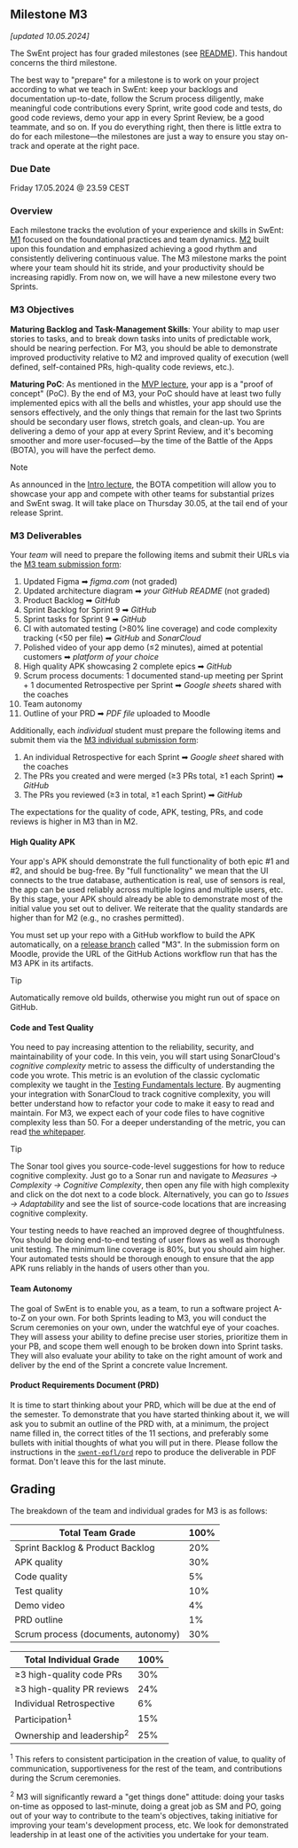 ## Milestone M3

_[updated 10.05.2024]_

The SwEnt project has four graded milestones (see [README](../README.md)). This handout concerns the third milestone.

The best way to "prepare" for a milestone is to work on your project according to what we teach in SwEnt: keep your backlogs and documentation up-to-date, follow the Scrum process diligently, make meaningful code contributions every Sprint, write good code and tests, do good code reviews, demo your app in every Sprint Review, be a good teammate, and so on.  If you do everything right, then there is little extra to do for each milestone&mdash;the milestones are just a way to ensure you stay on-track and operate at the right pace.

### Due Date

Friday 17.05.2024 @ 23.59 CEST

### Overview

Each milestone tracks the evolution of your experience and skills in SwEnt: [M1](m1-deliverables.md) focused on the foundational practices and team dynamics. [M2](m2-deliverables.md) built upon this foundation and emphasized achieving a good rhythm and consistently delivering continuous value. The M3 milestone marks the point where your team should hit its stride, and your productivity should be increasing rapidly. From now on, we will have a new milestone every two Sprints.

### M3 Objectives
				
__Maturing Backlog and Task-Management Skills__: Your ability to map user stories to tasks, and to break down tasks into units of predictable work, should be nearing perfection. For M3, you should be able to demonstrate improved productivity relative to M2 and improved quality of execution (well defined, self-contained PRs, high-quality code reviews, etc.).

__Maturing PoC__: As mentioned in the [MVP lecture](https://moodle.epfl.ch/pluginfile.php/3337623/mod_resource/content/1/WK11-MVP%20and%20Product%20Architecture.pdf), your app is a "proof of concept" (PoC). By the end of M3, your PoC should have at least two fully implemented epics with all the bells and whistles, your app should use the sensors effectively, and the only things that remain for the last two Sprints should be secondary user flows, stretch goals, and clean-up. You are delivering a demo of your app at every Sprint Review, and it's becoming smoother and more user-focused&mdash;by the time of the Battle of the Apps (BOTA), you will have the perfect demo. 

> [!NOTE]
> As announced in the [Intro lecture](https://moodle.epfl.ch/pluginfile.php/3317323/mod_resource/content/2/Wk1.1%20-%20Introduction%20%2B%20Requirements.pdf), the BOTA competition will allow you to showcase your app and compete with other teams for substantial prizes and SwEnt swag. It will take place on Thursday 30.05, at the tail end of your release Sprint.

### M3 Deliverables

Your _team_ will need to prepare the following items and submit their URLs via the [M3 team submission form](https://moodle.epfl.ch/mod/questionnaire/view.php?id=1295093): 

1. Updated Figma ➡︎ _figma.com_ (not graded)
2. Updated architecture diagram ➡︎ _your GitHub README_ (not graded)
3. Product Backlog ➡︎ _GitHub_
4. Sprint Backlog for Sprint 9 ➡︎ _GitHub_
5. Sprint tasks for Sprint 9 ➡︎ _GitHub_
6. CI with automated testing (>80% line coverage) and code complexity tracking (<50 per file) ➡︎ _GitHub_ and _SonarCloud_
7. Polished video of your app demo (≤2 minutes), aimed at potential customers ➡︎ _platform of your choice_
8. High quality APK showcasing 2 complete epics ➡︎ _GitHub_
9. Scrum process documents: 1 documented stand-up meeting per Sprint + 1 documented Retrospective per Sprint ➡︎ _Google sheets_ shared with the coaches
10. Team autonomy
11. Outline of your PRD ➡︎ _PDF file_ uploaded to Moodle

Additionally, each _individual_ student must prepare the following items and submit them via the [M3 individual submission form](https://moodle.epfl.ch/mod/questionnaire/view.php?id=1295094):

1. An individual Retrospective for each Sprint ➡︎ _Google sheet_ shared with the coaches
2. The PRs you created and were merged (≥3 PRs total, ≥1 each Sprint) ➡︎ _GitHub_
4. The PRs you reviewed (≥3 in total, ≥1 each Sprint) ➡︎ _GitHub_

The expectations for the quality of code, APK, testing, PRs, and code reviews is higher in M3 than in M2.

#### High Quality APK

Your app's APK should demonstrate the full functionality of both epic #1 and #2, and should be bug-free. By "full functionality" we mean that the UI connects to the true database, authentication is real, use of sensors is real, the app can be used reliably across multiple logins and multiple users, etc.  By this stage, your APK should already be able to demonstrate most of the initial value you set out to deliver. We reiterate that the quality standards are higher than for M2 (e.g., no crashes permitted). 

You must set up your repo with a GitHub workflow to build the APK automatically, on a [release branch](https://docs.github.com/en/repositories/releasing-projects-on-github/managing-releases-in-a-repository) called "M3". In the submission form on Moodle, provide the URL of the GitHub Actions workflow run that has the M3 APK in its artifacts. 

> [!TIP]
> Automatically remove old builds, otherwise you might run out of space on GitHub.

#### Code and Test Quality

You need to pay increasing attention to the reliability, security, and maintainability of your code. In this vein, you will start using SonarCloud's _cognitive complexity_ metric to assess the difficulty of understanding the code you wrote. This metric is an evolution of the classic cyclomatic complexity we taught in the [Testing Fundamentals lecture](https://moodle.epfl.ch/pluginfile.php/3322745/mod_resource/content/2/Wk2.2%20-%20Testing%20I%20-%20Fundamentals%20%28Spring%202024%29.pdf). By augmenting your integration with SonarCloud to track cognitive complexity, you will better understand how to refactor your code to make it easy to read and maintain. For M3, we expect each of your code files to have cognitive complexity less than 50. For a deeper understanding of the metric, you can read [the whitepaper](https://www.sonarsource.com/docs/CognitiveComplexity.pdf).

> [!TIP]
> The Sonar tool gives you source-code-level suggestions for how to reduce cognitive complexity. Just go to a Sonar run and navigate to _Measures &rarr; Complexity &rarr; Cognitive Complexity_, then open any file with high complexity and click on the dot next to a code block. Alternatively, you can go to _Issues &rarr; Adaptability_ and see the list of source-code locations that are increasing cognitive complexity.

Your testing needs to have reached an improved degree of thoughtfulness. You should be doing end-to-end testing of user flows as well as thorough unit testing. The minimum line coverage is 80%, but you should aim higher. Your automated tests should be thorough enough to ensure that the app APK runs reliably in the hands of users other than you.

#### Team Autonomy

The goal of SwEnt is to enable you, as a team, to run a software project A-to-Z on your own. For both Sprints leading to M3, you will conduct the Scrum ceremonies on your own, under the watchful eye of your coaches. They will assess your ability to define precise user stories, prioritize them in your PB, and scope them well enough to be broken down into Sprint tasks. They will also evaluate your ability to take on the right amount of work and deliver by the end of the Sprint a concrete value Increment.

#### Product Requirements Document (PRD)

It is time to start thinking about your PRD, which will be due at the end of the semester. To demonstrate that you have started thinking about it, we will ask you to submit an outline of the PRD with, at a minimum, the project name filled in, the correct titles of the 11 sections, and preferably some bullets with initial thoughts of what you will put in there. Please follow the instructions in the [`swent-epfl/prd`](https://github.com/swent-epfl/prd/) repo to produce the deliverable in PDF format. Don't leave this for the last minute.

## Grading

The breakdown of the team and individual grades for M3 is as follows:

| **Total Team Grade**                      | **100%** |
|-------------------------------------------|----------|
| Sprint Backlog & Product Backlog          |   20%    |
| APK quality                               |   30%    |
| Code quality                              |    5%    |
| Test quality                              |   10%    | 
| Demo video                                |    4%    |
| PRD outline                               |    1%    |
| Scrum process (documents, autonomy)       |   30%    |

| **Total Individual Grade**                | **100%** |
|-------------------------------------------|----------|
| ≥3 high-quality code PRs                  |   30%    |
| ≥3 high-quality PR reviews                |   24%    |
| Individual Retrospective                  |    6%    |
| Participation<sup>1</sup>                 |   15%    |
| Ownership and leadership<sup>2</sup>      |   25%    |  

<sup>1</sup>
This refers to consistent participation in the creation of value, to quality of communication, supportiveness for the rest of the team, and contributions during the Scrum ceremonies. 

<sup>2</sup>
M3 will significantly reward a "get things done" attitude: doing your tasks on-time as opposed to last-minute, doing a great job as SM and PO, going out of your way to contribute to the team's objectives, taking initiative for improving your team's development process, etc. We look for demonstrated leadership in at least one of the activities you undertake for your team.
